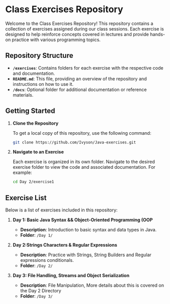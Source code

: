 # Class Exercises Repository

Welcome to the Class Exercises Repository! This repository contains a collection of exercises assigned during our class sessions. Each exercise is designed to help reinforce concepts covered in lectures and provide hands-on practice with various programming topics.

## Repository Structure

- **`/exercises`**: Contains folders for each exercise with the respective code and documentation.
- **`README.md`**: This file, providing an overview of the repository and instructions on how to use it.
- **`/docs`**: Optional folder for additional documentation or reference materials.

## Getting Started

1. **Clone the Repository**

   To get a local copy of this repository, use the following command:
     ```bash
   git clone https://github.com/Ivyson/Java-exercises.git
     ```

2. **Navigate to an Exercise**

   Each exercise is organized in its own folder. Navigate to the desired exercise folder to view the code and associated documentation. For example:
   ```bash
   cd Day 2/exercise1
   ```
## Exercise List

Below is a list of exercises included in this repository:

1. **Day 1: Basic Java Syntax && Object-Oriented Programming (OOP**
   - **Description**: Introduction to basic syntax and data types in Java.
   - **Folder**: `/Day 1/`

2. **Day 2:Strings Characters & Regular Expressions**
   - **Description**: Practice with Strings, String Builders and Regular expressions conditionals.
   - **Folder**: `/Day 2/`
3. **Day 3: File Handling, Streams and Object Serialization**
   - **Description**: File Manipulation, More details about this is covered on the Day 2 Directory
   - **Folder**: `/Day 3/`
